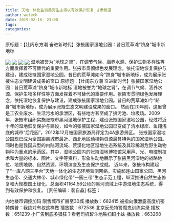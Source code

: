 ```yaml
---
title: 天地一体化监测黑河生态得以有效保护恢复_甘肃频道
author: wetech
date: 2019-02-16- 23:00
tags: 
categories: 
---
```

原标题：【壮阔东方潮 奋进新时代】张掖国家湿地公园：昔日荒草滩“跻身”城市新地标
<!-- more -->
                
<img align="center" border="0" src="http://p2.ifengimg.com/fck/2019_07/a59ca3a82ac8716_w640_h360.png" />
                
<img align="center" border="0" src="http://p2.ifengimg.com/fck/2019_07/174c35555471c17_w640_h360.png" />
            
<img align="center" border="0" src="http://p2.ifengimg.com/fck/2019_07/2351934ab3c149e_w640_h360.png" />
<img align="center" border="0" src="http://p2.ifengimg.com/a/2016/0810/204c433878d5cf9size1_w16_h16.png" />
湿地被誉为“地球之肾”，在调节气候、涵养水源、保护生物多样性等方面发挥着不可替代的重要作用。张掖市贯彻绿色发展理念，依托湿地恢复保护与建设，建成张掖国家湿地公园。昔日的荒草滩如今“跻身”城市新地标，成为展示张掖生态文明建设成果的窗口
原标题：【壮阔东方潮 奋进新时代】张掖国家湿地公园：昔日荒草滩“跻身”城市新地标
湿地被誉为“地球之肾”，在调节气候、涵养水源、保护生物多样性等方面发挥着不可替代的重要作用。张掖市贯彻绿色发展理念，依托湿地恢复保护与建设，建成张掖国家湿地公园。昔日的荒草滩如今“跻身”城市新地标，成为展示张掖生态文明建设成果的窗口。
然而在20年前，这里曾是工农业废水、生活污水的承泄区，有些地方甚至成了排污池、垃圾场。2009年，张掖市组织实施张掖市黑河湿地保护工程，建设张掖国家湿地公园，经过将近十年的湿地恢复保护与建设，如今的张掖国家湿地公园已变成了清水绿岸、鱼翔浅底的城市“后花园”，2012年12月被国家旅游局评定为4A旅游景区。
张掖国家湿地公园现已成为全国距离城市最近、西北地区动植物资源最具特色的国家湿地公园。同时也是我国典型的内陆河流域、荒漠化地区湿地生态系统及其珍稀濒危野生动物物种为重点的示范区。其中，湿地公园内的张掖湿地博物馆采用声、光、电控制技术和大量的标本、图片、文字等资料，形象生动地展示了张掖黑河湿地的战略地位、地质地貌、自然资源、环境演变及生态保护成就。
近年来，张掖市构建起了“一库八网三平台”天地一体化的生态环境监测网络，实施祁连山国家公园、黑河生态带、交通大林带、城市绿化带“一园三带”生态示范工程，纵深推进自然生态修复和大规模国土绿化，总面积41164.56公顷的黑河流域上中游湿地生态系统，得到有效保护和恢复。
[责任编辑：裴自晶]
标签：
 
 
 
             
内地楼市调控加码 限售城市扩展至30城
播放数：682415
被指向俄泄露高度机密 特朗普：我绝对有权这样做
播放数：672536
北京反恐特警魔鬼训练实录
播放数：651239
小广告到底多猖狂？看老司机智斗地铁扫码小妹
播放数：663268
